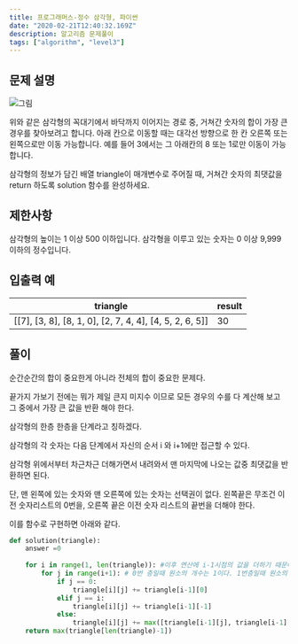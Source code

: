 ```yaml
---
title: 프로그래머스-정수 삼각형, 파이썬
date: "2020-02-21T12:40:32.169Z"
description: 알고리즘 문제풀이
tags: ["algorithm", "level3"] 
---
```


## 문제 설명

![그림](https://grepp-programmers.s3.amazonaws.com/files/production/97ec02cc39/296a0863-a418-431d-9e8c-e57f7a9722ac.png)

위와 같은 삼각형의 꼭대기에서 바닥까지 이어지는 경로 중, 거쳐간 숫자의 합이 가장 큰 경우를 찾아보려고 합니다. 아래 칸으로 이동할 때는 대각선 방향으로 한 칸 오른쪽 또는 왼쪽으로만 이동 가능합니다. 예를 들어 3에서는 그 아래칸의 8 또는 1로만 이동이 가능합니다.

삼각형의 정보가 담긴 배열 triangle이 매개변수로 주어질 때, 거쳐간 숫자의 최댓값을 return 하도록 solution 함수를 완성하세요.

## 제한사항
삼각형의 높이는 1 이상 500 이하입니다.
삼각형을 이루고 있는 숫자는 0 이상 9,999 이하의 정수입니다.
## 입출력 예
|triangle|result|
|-|-|
|[[7], [3, 8], [8, 1, 0], [2, 7, 4, 4], [4, 5, 2, 6, 5]]|	30|

## 풀이 


순간순간의 합이 중요한게 아니라 전체의 합이 중요한 문제다. 

끝가지 가보기 전에는 뭐가 제일 큰지 미지수 이므로 모든 경우의 수를 다 계산해 보고 그 중에서 가장 큰 값을 반환 해야 한다. 

삼각형의 한층 한층을 단계라고 칭하겠다. 

삼각형의 각 숫자는 다음 단계에서 자신의 순서 i 와 i+1에만 접근할 수 있다. 

삼각형 위에서부터 차근차근 더해가면서 내려와서 맨 마지막에 나오는 값중 최댓값을 반환하면 된다. 

단, 맨 왼쪽에 있는 숫자와 맨 오른쪽에 있는 숫자는 선택권이 없다. 
왼쪽끝은 무조건 이전 숫자리스트의 0번을, 오른쪽 끝은 이전 숫자 리스트의 끝번을 더해야 한다. 

이를 함수로 구현하면 아래와 같다.


```python
def solution(triangle):
    answer =0
    
    for i in range(1, len(triangle)): #이후 연산에 i-1시점의 값을 더하기 때문에 0부터 시작이 아니라 1부터 시작을 한다. 
        for j in range(i+1): # 0번 층일때 원소의 개수는 1이다. 1번층일때 원소의 개수는 2다. 그니까 i+1개를 해야 답이 맞다. 모든 원소를 순회해야 하기 때문이다.
            if j == 0:
                triangle[i][j] += triangle[i-1][0]
            elif j == i:
                triangle[i][j] += triangle[i-1][-1]
            else:
                triangle[i][j] += max([triangle[i-1][j], triangle[i-1][j-1]])
    return max(triangle[len(triangle)-1])
```